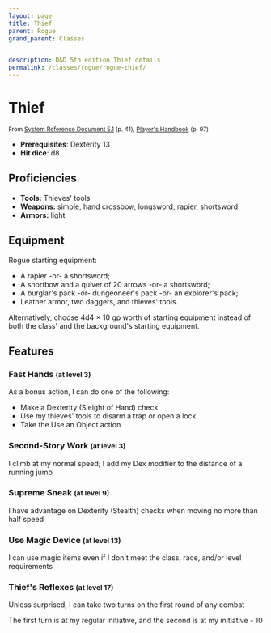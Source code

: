 ```yaml
---
layout: page
title: Thief
parent: Rogue
grand_parent: Classes


description: D&D 5th edition Thief details
permalink: /classes/rogue/rogue-thief/
---
```


# Thief

<small>From <a target="_blank" href="https://media.wizards.com/2016/downloads/DND/SRD-OGL_V5.1.pdf">System Reference Document 5.1</a> (p. 41), <a target="_blank" href="https://dnd.wizards.com/products/tabletop-games/rpg-products/rpg_playershandbook">Player's Handbook</a> (p. 97)</small>

- **Prerequisites**: Dexterity 13
- **Hit dice**: d8

## Proficiencies

- **Tools:** Thieves' tools
- **Weapons:** simple, hand crossbow, longsword, rapier, shortsword
- **Armors:** light

## Equipment


Rogue starting equipment:

- A rapier -or- a shortsword;
- A shortbow and a quiver of 20 arrows -or- a shortsword;
- A burglar's pack -or- dungeoneer's pack -or- an explorer's pack;
- Leather armor, two daggers, and thieves' tools.

Alternatively, choose 4d4 × 10 gp worth of starting equipment instead of both the class' and the background's starting equipment.


## Features

### Fast Hands <small>(at level 3)</small>


As a bonus action, I can do one of the following:
- Make a Dexterity (Sleight of Hand) check
- Use my thieves' tools to disarm a trap or open a lock
- Take the Use an Object action



### Second-Story Work <small>(at level 3)</small>


I climb at my normal speed; I add my Dex modifier to the distance of a running jump



### Supreme Sneak <small>(at level 9)</small>


I have advantage on Dexterity (Stealth) checks when moving no more than half speed



### Use Magic Device <small>(at level 13)</small>


I can use magic items even if I don't meet the class, race, and/or level requirements



### Thief's Reflexes <small>(at level 17)</small>


Unless surprised, I can take two turns on the first round of any combat

The first turn is at my regular initiative, and the second is at my initiative - 10


